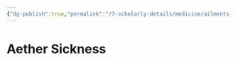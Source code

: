 ```yaml
---
{"dg-publish":true,"permalink":"/7-scholarly-details/medicine/ailments-and-injuries/aether-sickness/","noteIcon":""}
---
```


# Aether Sickness

